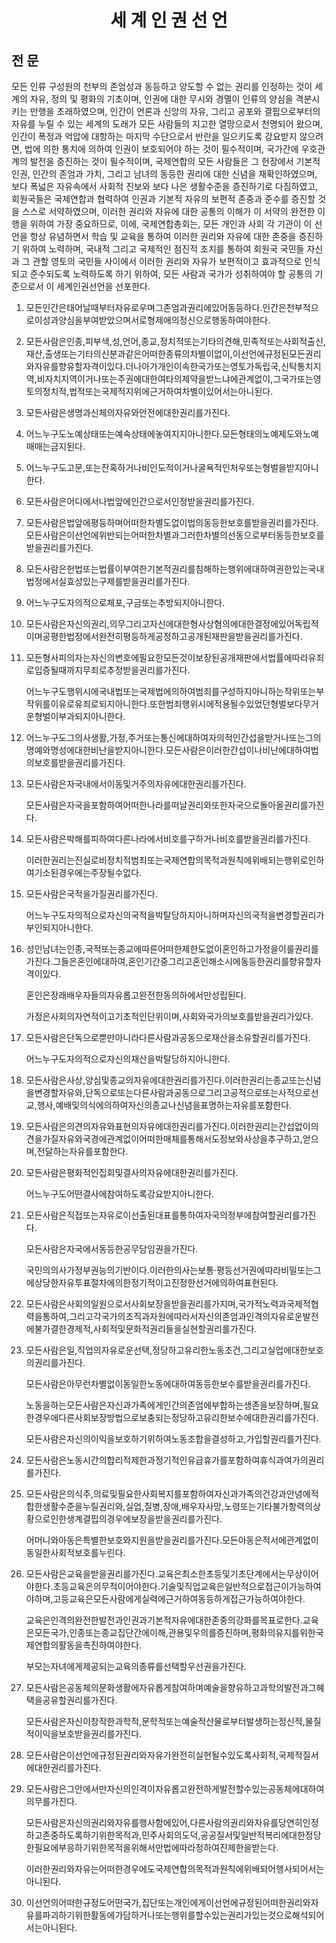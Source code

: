<h1 align='center'>세 계 인 권 선 언</h1>
<h2>전 문</h2>
<p>모든 인류 구성원의 천부의 존엄성과 동등하고 양도할 수 없는 권리를 인정하는 것이 세계의 자유, 정의 및 평화의 기초이며,
인권에 대한 무시와 경멸이 인류의 양심을 격분시키는 만행을 초래하였으며, 인간이 언론과 신앙의 자유, 그리고 공포와 결핍으로부터의 자유를 누릴 수 있는 세계의 도래가 모든 사람들의 지고한 열망으로서 천명되어 왔으며,
인간이 폭정과 억압에 대항하는 마지막 수단으로서 반란을 일으키도록 강요받지 않으려면, 법에 의한 통치에 의하여 인권이 보호되어야 하는 것이 필수적이며,
국가간에 우호관계의 발전을 증진하는 것이 필수적이며,
국제연합의 모든 사람들은 그 헌장에서 기본적 인권, 인간의 존엄과 가치, 그리고 남녀의 동등한 권리에 대한 신념을 재확인하였으며, 보다 폭넓은 자유속에서 사회적 진보와 보다 나은 생활수준을 증진하기로 다짐하였고,
회원국들은 국제연합과 협력하여 인권과 기본적 자유의 보편적 존중과 준수를 증진할 것을 스스로 서약하였으며,
이러한 권리와 자유에 대한 공통의 이해가 이 서약의 완전한 이행을 위하여 가장 중요하므로,
이에,
국제연합총회는,
모든 개인과 사회 각 기관이 이 선언을 항상 유념하면서 학습 및 교육을 통하여 이러한 권리와 자유에 대한 존중을 증진하기 위하여 노력하며, 국내적 그리고 국제적인 점진적 조치를 통하여 회원국 국민들 자신과 그 관할 영토의 국민들 사이에서 이러한 권리와 자유가 보편적이고 효과적으로 인식되고 준수되도록 노력하도록 하기 위하여, 모든 사람과 국가가 성취하여야 할 공통의 기준으로서 이 세계인권선언을 선포한다.</p>
<ol>
  <li>
    <p>모든인간은태어날때부터자유로우며그존엄과권리에있어동등하다.인간은천부적으로이성과양심을부여받았으며서로형제애의정신으로행동하여야한다.</p>
  </li>
  <li>
    <p>모든사람은인종,피부색,성,언어,종교,정치적또는기타의견해,민족적또는사회적출신,재산,출생또는기타의신분과같은어떠한종류의차별이없이,이선언에규정된모든권리와자유를향유할자격이있다.더나아가개인이속한국가또는영토가독립국,신탁통치지역,비자치지역이거나또는주권에대한여타의제약을받느냐에관계없이,그국가또는영토의정치적,법적또는국제적지위에근거하여차별이있어서는아니된다.</p>
  </li>
  <li>
    <p>모든사람은생명과신체의자유와안전에대한권리를가진다.</p>
  </li>
  <li>
    <p>어느누구도노예상태또는예속상태에놓여지지아니한다.모든형태의노예제도와노예매매는금지된다.</p>
  </li>
  <li>
    <p>어느누구도고문,또는잔혹하거나비인도적이거나굴욕적인처우또는형벌을받지아니한다.</p>
  </li>
  <li>
    <p>모든사람은어디에서나법앞에인간으로서인정받을권리를가진다.</p>
  </li>
  <li>
    <p>모든사람은법앞에평등하며어떠한차별도없이법의동등한보호를받을권리를가진다.모든사람은이선언에위반되는어떠한차별과그러한차별의선동으로부터동등한보호를받을권리를가진다.</p>
  </li>
  <li>
    <p>모든사람은헌법또는법률이부여한기본적권리를침해하는행위에대하여권한있는국내법정에서실효성있는구제를받을권리를가진다.</p>
  </li>
  <li>
    <p>어느누구도자의적으로체포,구금또는추방되지아니한다.</p>
  </li>
  <li>
    <p>모든사람은자신의권리,의무그리고자신에대한형사상혐의에대한결정에있어독립적이며공평한법정에서완전히평등하게공정하고공개된재판을받을권리를가진다.</p>
  </li>
  <li>
    <p>모든형사피의자는자신의변호에필요한모든것이보장된공개재판에서법률에따라유죄로입증될때까지무죄로추정받을권리를가진다.</p>
    <p>어느누구도행위시에국내법또는국제법에의하여범죄를구성하지아니하는작위또는부작위를이유로유죄로되지아니한다.또한범죄행위시에적용될수있었던형벌보다무거운형벌이부과되지아니한다.</p>
  </li>
  <li>
    <p>어느누구도그의사생활,가정,주거또는통신에대하여자의적인간섭을받거나또는그의명예와명성에대한비난을받지아니한다.모든사람은이러한간섭이나비난에대하여법의보호를받을권리를가진다.</p>
  </li>
  <li>
    <p>모든사람은자국내에서이동및거주의자유에대한권리를가진다.</p>
    <p>모든사람은자국을포함하여어떠한나라를떠날권리와또한자국으로돌아올권리를가진다.</p>
  </li>
  <li>
    <p>모든사람은박해를피하여다른나라에서비호를구하거나비호를받을권리를가진다.</p>
    <p>이러한권리는진실로비정치적범죄또는국제연합의목적과원칙에위배되는행위로인하여기소된경우에는주장될수없다.</p>
  </li>
  <li>
    <p>모든사람은국적을가질권리를가진다.</p>
    <p>어느누구도자의적으로자신의국적을박탈당하지아니하며자신의국적을변경할권리가부인되지아니한다.</p>
  </li>
  <li>
    <p>성인남녀는인종,국적또는종교에따른어떠한제한도없이혼인하고가정을이룰권리를가진다.그들은혼인에대하여,혼인기간중그리고혼인해소시에동등한권리를향유할자격이있다.</p>
    <p>혼인은장래배우자들의자유롭고완전한동의하에서만성립된다.</p>
    <p>가정은사회의자연적이고기초적인단위이며,사회와국가의보호를받을권리가있다.</p>
  </li>
  <li>
    <p>모든사람은단독으로뿐만아니라다른사람과공동으로재산을소유할권리를가진다.</p>
    <p>어느누구도자의적으로자신의재산을박탈당하지아니한다.</p>
  </li>
  <li>
    <p>모든사람은사상,양심및종교의자유에대한권리를가진다.이러한권리는종교또는신념을변경할자유와,단독으로또는다른사람과공동으로그리고공적으로또는사적으로선교,행사,예배및의식에의하여자신의종교나신념을표명하는자유를포함한다.</p>
  </li>
  <li>
    <p>모든사람은의견의자유와표현의자유에대한권리를가진다.이러한권리는간섭없이의견을가질자유와국경에관계없이어떠한매체를통해서도정보와사상을추구하고,얻으며,전달하는자유를포함한다.</p>
  </li>
  <li>
    <p>모든사람은평화적인집회및결사의자유에대한권리를가진다.</p>
    <p>어느누구도어떤결사에참여하도록강요받지아니한다.</p>
  </li>
  <li>
    <p>모든사람은직접또는자유로이선출된대표를통하여자국의정부에참여할권리를가진다.</p>
    <p>모든사람은자국에서동등한공무담임권을가진다.</p>
    <p>국민의의사가정부권능의기반이다.이러한의사는보통·평등선거권에따라비밀또는그에상당한자유투표절차에의한정기적이고진정한선거에의하여표현된다.</p>
  </li>
  <li>
    <p>모든사람은사회의일원으로서사회보장을받을권리를가지며,국가적노력과국제적협력을통하여,그리고각국가의조직과자원에따라서자신의존엄과인격의자유로운발전에불가결한경제적,사회적및문화적권리들을실현할권리를가진다.</p>
  </li>
  <li>
    <p>모든사람은일,직업의자유로운선택,정당하고유리한노동조건,그리고실업에대한보호의권리를가진다.</p>
    <p>모든사람은아무런차별없이동일한노동에대하여동등한보수를받을권리를가진다.</p>
    <p>노동을하는모든사람은자신과가족에게인간의존엄에부합하는생존을보장하며,필요한경우에다른사회보장방법으로보충되는정당하고유리한보수에대한권리를가진다.</p>
    <p>모든사람은자신의이익을보호하기위하여노동조합을결성하고,가입할권리를가진다.</p>
  </li>
  <li>
    <p>모든사람은노동시간의합리적제한과정기적인유급휴가를포함하여휴식과여가의권리를가진다.</p>
  </li>
  <li>
    <p>모든사람은의식주,의료및필요한사회복지를포함하여자신과가족의건강과안녕에적합한생활수준을누릴권리와,실업,질병,장애,배우자사망,노령또는기타불가항력의상황으로인한생계결핍의경우에보장을받을권리를가진다.</p>
    <p>어머니와아동은특별한보호와지원을받을권리를가진다.모든아동은적서에관계없이동일한사회적보호를누린다.</p>
  </li>
  <li>
    <p>모든사람은교육을받을권리를가진다.교육은최소한초등및기초단계에서는무상이어야한다.초등교육은의무적이어야한다.기술및직업교육은일반적으로접근이가능하여야하며,고등교육은모든사람에게실력에근거하여동등하게접근가능하여야한다.</p>
    <p>교육은인격의완전한발전과인권과기본적자유에대한존중의강화를목표로한다.교육은모든국가,인종또는종교집단간에이해,관용및우의를증진하며,평화의유지를위한국제연합의활동을촉진하여야한다.</p>
    <p>부모는자녀에게제공되는교육의종류를선택할우선권을가진다.</p>
  </li>
  <li>
    <p>모든사람은공동체의문화생활에자유롭게참여하며예술을향유하고과학의발전과그혜택을공유할권리를가진다.</p>
    <p>모든사람은자신이창작한과학적,문학적또는예술적산물로부터발생하는정신적,물질적이익을보호받을권리를가진다.</p>
  </li>
  <li>
    <p>모든사람은이선언에규정된권리와자유가완전히실현될수있도록사회적,국제적질서에대한권리를가진다.</p>
  </li>
  <li>
    <p>모든사람은그안에서만자신의인격이자유롭고완전하게발전할수있는공동체에대하여의무를가진다.</p>
    <p>모든사람은자신의권리와자유를행사함에있어,다른사람의권리와자유를당연히인정하고존중하도록하기위한목적과,민주사회의도덕,공공질서및일반적복리에대한정당한필요에부응하기위한목적을위해서만법에따라정하여진제한을받는다.</p>
    <p>이러한권리와자유는어떠한경우에도국제연합의목적과원칙에위배되어행사되어서는아니된다.</p>
  </li>
  <li>
    <p>이선언의어떠한규정도어떤국가,집단또는개인에게이선언에규정된어떠한권리와자유를파괴하기위한활동에가담하거나또는행위를할수있는권리가있는것으로해석되어서는아니된다.</p>
  </li>
</ol>